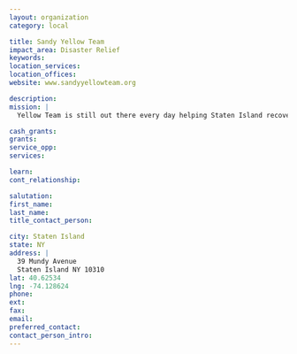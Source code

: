 ```yaml
---
layout: organization
category: local

title: Sandy Yellow Team
impact_area: Disaster Relief
keywords: 
location_services: 
location_offices: 
website: www.sandyyellowteam.org

description: 
mission: |
  Yellow Team is still out there every day helping Staten Island recover from Hurricane Sandy. With Farid & Taylor continuing to lead the way, and with the whole team rallying behind them, Yellow Team has developed relationships with other grassroots relief organizations all over the island. They’ve even gone so far as to develop a custom app, Disaster Dispatcher <http://www.disasterdispatcher.com>, for tracking volunteers and managing resident needs. Moving forward with the best interests of local residents at the core of their approach, Yellow Team is committed to long term recovery efforts. Staten Island residents, you can count on seeing their bright yellow t-shirts for months to come!

cash_grants: 
grants: 
service_opp: 
services: 

learn: 
cont_relationship: 

salutation: 
first_name: 
last_name: 
title_contact_person: 

city: Staten Island
state: NY
address: |
  39 Mundy Avenue  
  Staten Island NY 10310
lat: 40.62534
lng: -74.128624
phone: 
ext: 
fax: 
email: 
preferred_contact: 
contact_person_intro: 
---
```

